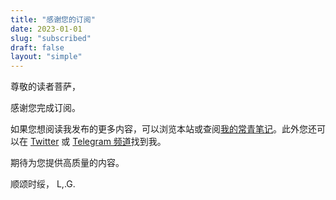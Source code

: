 ```yaml
---
title: "感谢您的订阅"
date: 2023-01-01
slug: "subscribed"
draft: false
layout: "simple"
---
```


尊敬的读者菩萨，

感谢您完成订阅。

如果您想阅读我发布的更多内容，可以浏览本站或查阅[我的常青笔记](https://note.justgoidea.com)。此外您还可以在 [Twitter](https://twitter.com/lgtwet) 或 [Telegram 频道](https://t.me/justgoidea)找到我。

期待为您提供高质量的内容。

顺颂时绥，
L,.G.